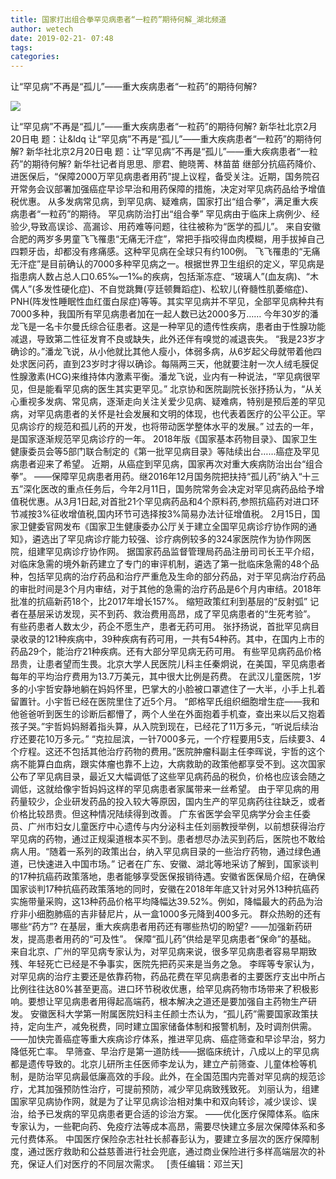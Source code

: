 ```yaml
---
title: 国家打出组合拳罕见病患者“一粒药”期待何解_湖北频道
author: wetech
date: 2019-02-21- 07:48
tags: 
categories: 
---
```

让“罕见病”不再是“孤儿”——重大疾病患者“一粒药”的期待何解?
<!-- more -->
                
<img align="center" border="0" src="http://p2.ifengimg.com/a/2016/0810/204c433878d5cf9size1_w16_h16.png" />
                
            
让“罕见病”不再是“孤儿”——重大疾病患者“一粒药”的期待何解? 新华社北京2月20日电 题：让&ldq
让“罕见病”不再是“孤儿”——重大疾病患者“一粒药”的期待何解?
新华社北京2月20日电 题：让“罕见病”不再是“孤儿”——重大疾病患者“一粒药”的期待何解?
新华社记者肖思思、廖君、鲍晓菁、林苗苗
继部分抗癌药降价、进医保后，“保障2000万罕见病患者用药”提上议程，备受关注。近期，国务院召开常务会议部署加强癌症早诊早治和用药保障的措施，决定对罕见病药品给予增值税优惠。
从多发病常见病，到罕见病、疑难病，国家打出“组合拳”，满足重大疾病患者“一粒药”的期待。
罕见病防治打出“组合拳”
罕见病由于临床上病例少、经验少,导致高误诊、高漏诊、用药难等问题，往往被称为“医学的孤儿”。
来自安徽合肥的两岁多男童飞飞罹患“无痛无汗症”，常把手指咬得血肉模糊，用手拔掉自己四颗牙齿，却都没有疼痛感。这种罕见病在全球只有约100例。
飞飞罹患的“无痛无汗症”是目前确认的7000多种罕见病之一。根据世界卫生组织的定义，罕见病是指患病人数占总人口0.65‰—1‰的疾病，包括渐冻症、“玻璃人”(血友病)、“木偶人”(多发性硬化症)、不自觉跳舞(亨廷顿舞蹈症)、松软儿(脊髓性肌萎缩症)、PNH(阵发性睡眠性血红蛋白尿症)等等。其实罕见病并不罕见，全部罕见病种共有7000多种，我国所有罕见病患者加在一起人数已达2000多万……
今年30岁的潘龙飞是一名卡尔曼氏综合征患者。这是一种罕见的遗传性疾病，患者由于性腺功能减退，导致第二性征发育不良或缺失，此外还伴有嗅觉的减退丧失。
“我是23岁才确诊的。”潘龙飞说，从小他就比其他人瘦小，体弱多病，从6岁起父母就带着他四处求医问药，直到23岁时才得以确诊。每隔两三天，他就要注射一次人绒毛膜促性腺激素(HCG)来维持体内激素平衡。潘龙飞说，业内有一种说法，“罕见病很罕见，但是能看罕见病的医生其实更罕见。”
北京协和医院副院长张抒扬认为，“从关心重视多发病、常见病，逐渐走向关注关爱少见病、疑难病，特别是预后差的罕见病，对罕见病患者的关怀是社会发展和文明的体现，也代表着医疗的公平公正。罕见病诊疗的规范和孤儿药的开发，也将带动医学整体水平的发展。”
过去的一年，是国家逐渐规范罕见病诊疗的一年。
2018年版《国家基本药物目录》、国家卫生健康委员会等5部门联合制定的《第一批罕见病目录》等陆续出台……癌症及罕见病患者迎来了希望。
近期，从癌症到罕见病，国家再次对重大疾病防治出台“组合拳”。
——保障罕见病患者用药。继2016年12月国务院把扶持“孤儿药”纳入“十三五”深化医改的重点任务后，今年2月11日，国务院常务会决定对罕见病药品给予增值税优惠。从3月1日起,对首批21个罕见病药品和4个原料药,参照抗癌药对进口环节减按3%征收增值税,国内环节可选择按3%简易办法计征增值税。
2月15日，国家卫健委官网发布《国家卫生健康委办公厅关于建立全国罕见病诊疗协作网的通知》，遴选出了罕见病诊疗能力较强、诊疗病例较多的324家医院作为协作网医院，组建罕见病诊疗协作网。
据国家药品监督管理局药品注册司司长王平介绍，对临床急需的境外新药建立了专门的审评机制，遴选了第一批临床急需的48个品种，包括罕见病的治疗药品和治疗严重危及生命的部分药品，对于罕见病治疗药品的审批时间是3个月内审结，对于其他的急需的治疗药品是6个月内审结。2018年批准的抗癌新药18个，比2017年增长157%。
缩短政策红利到基层的“反射弧”
记者在基层采访发现，买不到药、救治费用高昂，成了罕见病患者的“生死考验”。
有些药患者人数太少，药企不愿生产，患者无药可用。
张抒扬说，首批罕见病目录收录的121种疾病中，39种疾病有药可用，一共有54种药。其中，在国内上市的药品29个，能治疗21种疾病。还有大部分罕见病无药可用。
有些罕见病药品价格昂贵，让患者望而生畏。北京大学人民医院儿科主任秦炯说，在美国，罕见病患者每年的平均治疗费用为13.7万美元，其中很大比例是药费。
在武汉儿童医院，1岁多的小宇哲安静地躺在妈妈怀里，巴掌大的小脸被口罩遮住了一大半，小手上扎着留置针。小宇哲已经在医院里住了近5个月。
“郎格罕氏组织细胞增生症——我和他爸爸听到医生的诊断后都懵了，两个人坐在外面抱着手机查，查出来以后又抱着孩子哭。”宇哲妈妈掰着指头算，从入院到现在，已经花了11万多元，“听说后续治疗还要花10万多元。”
“克拉屈滨，一针7000多元，一个疗程要用5支，后续要3、4个疗程。这还不包括其他治疗药物的费用。”医院肿瘤科副主任李晖说，宇哲的这个病不能算白血病，跟实体瘤也靠不上边，大病救助的政策他都享受不到。这次国家公布了罕见病目录，最近又大幅调低了这些罕见病药品的税负，价格也应该会随之调低，这就给像宇哲妈妈这样的罕见病患者家属带来一丝希望。
由于罕见病的用药量较少，企业研发药品的投入较大等原因，国内生产的罕见病药往往缺乏，或者价格比较昂贵。但这种情况陆续得到改善。
广东省医学会罕见病学分会主任委员、广州市妇女儿童医疗中心遗传与内分泌科主任刘丽教授举例，以前想获得治疗罕见病的药物，通过正规渠道根本买不到。患者想尽办法买到药后，医院也不敢给病人用。“随着一系列的政策出台，纳入罕见病目录的一些治疗药物，通过绿色通道，已快速进入中国市场。”
记者在广东、安徽、湖北等地采访了解到，国家谈判的17种抗癌药政策落地，患者能够享受医保报销待遇。安徽省医保局介绍，在确保国家谈判17种抗癌药政策落地的同时，安徽在2018年年底又针对另外13种抗癌药实施带量采购，这13种药品价格平均降幅达39.52%。例如，降幅最大的药品为治疗非小细胞肺癌的吉非替尼片，从一盒1000多元降到400多元。
群众热盼的还有哪些“药方”?
在基层，重大疾病患者用药还有哪些热切的盼望?
——加强新药研发，提高患者用药的“可及性”。
保障“孤儿药”供给是罕见病患者“保命”的基础。
来自北京、广州的罕见病专家认为，对罕见病来说，很多罕见病患者容易早期致残、年轻死亡已经是不争事实，医院先把药买来是当务之急。
李晖等专家认为，对罕见病的治疗主要还是依靠药物，药品花费在罕见病患者的主要医疗支出中所占比例往往达80%甚至更高。进口环节税收优惠，给罕见病药物市场带来了积极影响。要想让罕见病患者用得起高端药，根本解决之道还是要加强自主药物生产研发。
安徽医科大学第一附属医院妇科主任颜士杰认为，“孤儿药”需要国家政策扶持，定向生产，减免税费，同时建立国家储备体制和报警机制，及时调剂供需。
——加快完善癌症等重大疾病诊疗体系，推进罕见病、癌症筛查和早诊早治，努力降低死亡率。
早筛查、早治疗是第一道防线——据临床统计，八成以上的罕见病都是遗传导致的。北京儿研所主任医师李龙认为，建立产前筛查、儿童体检等机制，是防治罕见病最低廉高效的手段。此外，在全国范围内完善对罕见病的规范诊疗，尤其加强预防性治疗，可提前预防，减少罕见病致残致死。
刘丽认为，组建国家罕见病协作网，就是为了让罕见病诊治相对集中和双向转诊，减少误诊、误治，给予已发病的罕见病患者更合适的诊治方案。
——优化医疗保障体系。临床专家认为，一些靶向药、免疫疗法等成本高昂，需要尽快建立多层次保障体系和多元付费体系。
中国医疗保险杂志社社长郝春彭认为，要建立多层次的医疗保障制度，通过医疗救助和公益慈善进行社会兜底，通过商业保险进行多样高端层次的补充，保证人们对医疗的不同层次需求。
 
[责任编辑：邓兰天]
            
